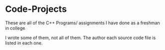 # Code-Projects
These are all of the C++ Programs/ assignments I have done as a freshman in college

I wrote some of them, not all of them. The author each source code file is listed in each one.
